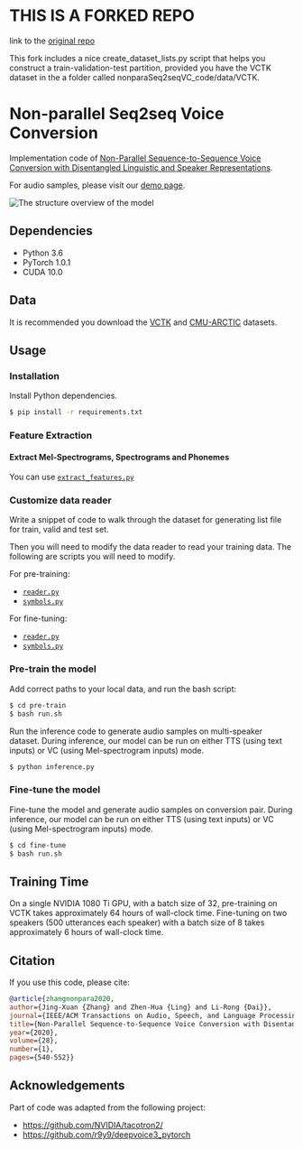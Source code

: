 # THIS IS A FORKED REPO
link to the [original repo](https://github.com/jxzhanggg/nonparaSeq2seqVC_code)

This fork includes a nice create_dataset_lists.py script that helps you construct a train-validation-test partition, provided you have the VCTK dataset in the a folder called nonparaSeq2seqVC_code/data/VCTK.

# Non-parallel Seq2seq Voice Conversion

Implementation code of [Non-Parallel Sequence-to-Sequence Voice Conversion with Disentangled Linguistic and Speaker Representations](https://arxiv.org/abs/1906.10508).

For audio samples, please visit our [demo page](https://jxzhanggg.github.io/nonparaSeq2seqVC/).

![The structure overview of the model](struct.PNG)

## Dependencies

* Python 3.6
* PyTorch 1.0.1
* CUDA 10.0

## Data

It is recommended you download the [VCTK](http://homepages.inf.ed.ac.uk/jyamagis/page3/page58/page58.html) and [CMU-ARCTIC](http://www.speech.cs.cmu.edu/cmu_arctic/packed/) datasets.

## Usage

### Installation

Install Python dependencies.

```bash
$ pip install -r requirements.txt
```

### Feature Extraction

#### Extract Mel-Spectrograms, Spectrograms and Phonemes

You can use [`extract_features.py`](https://github.com/jxzhanggg/nonparaSeq2seqVC_code/blob/master/pre-train/reader/extract_features.py)


### Customize data reader

Write a snippet of code to walk through the dataset for generating list file for train, valid and test set.

Then you will need to modify the data reader to read your training data. The following are scripts you will need to modify.

For pre-training:

- [`reader.py`](https://github.com/jxzhanggg/nonparaSeq2seqVC_code/blob/master/pre-train/reader/reader.py)
- [`symbols.py`](https://github.com/jxzhanggg/nonparaSeq2seqVC_code/blob/master/pre-train/reader/symbols.py)

For fine-tuning:

- [`reader.py`](https://github.com/jxzhanggg/nonparaSeq2seqVC_code/blob/master/fine-tune/reader/reader.py)
- [`symbols.py`](https://github.com/jxzhanggg/nonparaSeq2seqVC_code/blob/master/fine-tune/reader/symbols.py)



### Pre-train the model

Add correct paths to your local data, and run the bash script:

```bash
$ cd pre-train
$ bash run.sh
```

Run the inference code to generate audio samples on multi-speaker dataset. During inference, our model can be run on either TTS (using text inputs) or VC (using Mel-spectrogram inputs) mode.

```bash
$ python inference.py
```

### Fine-tune the model

Fine-tune the model and generate audio samples on conversion pair. During inference, our model can be run on either TTS (using text inputs) or VC (using Mel-spectrogram inputs) mode.

```bash
$ cd fine-tune
$ bash run.sh
```

## Training Time

On a single NVIDIA 1080 Ti GPU, with a batch size of 32, pre-training on VCTK takes approximately 64 hours of wall-clock time. Fine-tuning on two speakers (500 utterances each speaker) with a batch size of 8 takes approximately 6 hours of wall-clock time.

## Citation

If you use this code, please cite:
```bibtex
@article{zhangnonpara2020,
author={Jing-Xuan {Zhang} and Zhen-Hua {Ling} and Li-Rong {Dai}},
journal={IEEE/ACM Transactions on Audio, Speech, and Language Processing},
title={Non-Parallel Sequence-to-Sequence Voice Conversion with Disentangled Linguistic and Speaker Representations},
year={2020},
volume={28},
number={1},
pages={540-552}}

```

## Acknowledgements

Part of code was adapted from the following project:
* https://github.com/NVIDIA/tacotron2/
* https://github.com/r9y9/deepvoice3_pytorch
